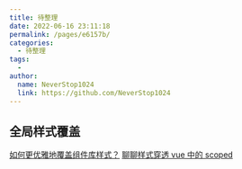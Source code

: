 ```yaml
---
title: 待整理
date: 2022-06-16 23:11:18
permalink: /pages/e6157b/
categories:
  - 待整理
tags:
  - 
author: 
  name: NeverStop1024
  link: https://github.com/NeverStop1024
---
```

## 全局样式覆盖
[如何更优雅地覆盖组件库样式？](https://juejin.cn/post/7097210680532533285)
[聊聊样式穿透 vue 中的 scoped](https://juejin.cn/post/7083051766874374174)